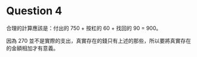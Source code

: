 # Question 4

合理的計算應該是：付出的 750 + 按杠的 60 + 找回的 90 = 900。

因為 270 並不是實際的支出，真實存在的錢只有上述的那些，所以要將真實存在的金額相加才有意義。